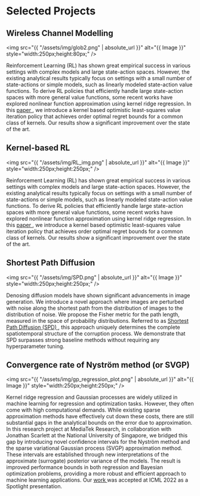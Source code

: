 # Selected Projects

## Wireless Channel Modelling

<img src="{{ "/assets/img/glob2.png" | absolute_url }}" alt="{{ Image }}"  style="width:250px;height:80px;" />

Reinforcement Learning (RL) has shown great empirical success in various settings with complex models and large state-action spaces. However, the existing analytical results typically focus on settings with a small number of state-actions or simple models, such as linearly modeled state-action value functions. To derive RL policies that efficiently handle large state-action spaces with more general value functions, some recent works have explored nonlinear function approximation using kernel ridge regression. In this <a href="https://arxiv.org/abs/2306.07745" target="_blank" rel="noopener"> paper </a>, we introduce a kernel based optimistic least-squares value iteration policy that achieves order optimal regret bounds for a common class of kernels. Our results show a significant improvement over the state of the art.


## Kernel-based RL

<img src="{{ "/assets/img/RL_img.png" | absolute_url }}" alt="{{ Image }}"  style="width:250px;height:250px;" />

Reinforcement Learning (RL) has shown great empirical success in various settings with complex models and large state-action spaces. However, the existing analytical results typically focus on settings with a small number of state-actions or simple models, such as linearly modeled state-action value functions. To derive RL policies that efficiently handle large state-action spaces with more general value functions, some recent works have explored nonlinear function approximation using kernel ridge regression. In this <a href="https://arxiv.org/abs/2306.07745" target="_blank" rel="noopener"> paper </a>, we introduce a kernel based optimistic least-squares value iteration policy that achieves order optimal regret bounds for a common class of kernels. Our results show a significant improvement over the state of the art.


## Shortest Path Diffusion

<img src="{{ "/assets/img/SPD.png" | absolute_url }}" alt="{{ Image }}"  style="width:250px;height:250px;" />

Denosing diffusion models have shown significant advancements in image generation. We introduce a novel approach where images are perturbed with noise along the shortest path from the distribution of images to the distribution of noise. We propose the Fisher metric for the path length, measured in the space of probability distributions. Referred to as <a href="https://arxiv.org/abs/2306.00501" target="_blank" rel="noopener"> Shortest Path Diffusion (SPD) </a>, this approach uniquely determines the complete spatiotemporal structure of the corruption process. We demonstrate that SPD surpasses strong baseline methods without requiring any hyperparameter tuning. 


## Convergence rate of Nyström method (or SVGP)

<img src="{{ "/assets/img/gp_regression_plot.png" | absolute_url }}" alt="{{ Image }}"  style="width:250px;height:250px;" />

Kernel ridge regression and Gaussian processes are widely utilized in machine learning for regression and optimization tasks. However, they often come with high computational demands. While existing sparse approximation methods have effectively cut down these costs, there are still substantial gaps in the analytical bounds on the error due to approximation. In this research project at MediaTek Research, in collaboration with Jonathan Scarlett at the National University of Singapore, we bridged this gap by introducing novel confidence intervals for the Nyström method and the sparse variational Gaussian process (SVGP) approximation method. These intervals are established through new interpretations of the approximate (surrogate) posterior variance of the models. The result is improved performance bounds in both regression and Bayesian optimization problems, providing a more robust and efficient approach to machine learning applications. Our <a href="https://proceedings.mlr.press/v162/vakili22a.html" target="_blank" rel="noopener"> work </a> was accepted at ICML 2022 as a Spotlight presentation. 
